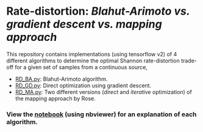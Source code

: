 # Rate-distortion: _Blahut-Arimoto vs. gradient descent vs. mapping approach_

This repository contains implementations (using tensorflow v2) of 4 different algorithms to determine the optimal Shannon rate-distortion trade-off for a given set of samples from a continuous source,

* [RD_BA.py](https://github.com/sgttwld/rate-distortion/blob/master/RD_MA.py): Blahut-Arimoto algorithm.
* [RD_GD.py](https://github.com/sgttwld/rate-distortion/blob/master/RD_MA.py): Direct optimization using gradient descent.
* [RD_MA.py](https://github.com/sgttwld/rate-distortion/blob/master/RD_MA.py): Two different versions (_direct_ and _iterative_ optimization) of the mapping approach by Rose.

### View the [notebook](https://nbviewer.jupyter.org/gist/sgttwld/67843d8fe7a4d4db2295d57db95023f9) (using nbviewer) for an explanation of each algorithm. 
